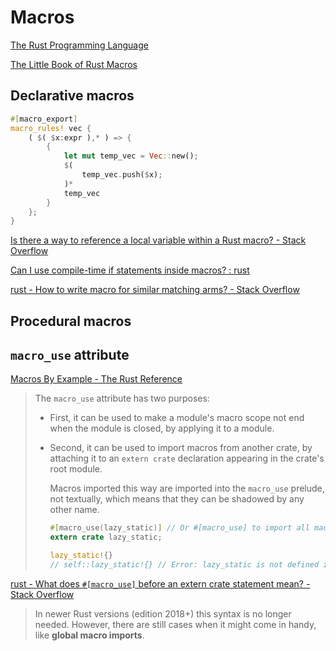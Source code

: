 # Macros
[The Rust Programming Language](https://doc.rust-lang.org/book/ch19-06-macros.html)

[The Little Book of Rust Macros](https://veykril.github.io/tlborm/)

## Declarative macros
```rust
#[macro_export]
macro_rules! vec {
    ( $( $x:expr ),* ) => {
        {
            let mut temp_vec = Vec::new();
            $(
                temp_vec.push($x);
            )*
            temp_vec
        }
    };
}
```

[Is there a way to reference a local variable within a Rust macro? - Stack Overflow](https://stackoverflow.com/questions/63349678/is-there-a-way-to-reference-a-local-variable-within-a-rust-macro)

[Can I use compile-time if statements inside macros? : rust](https://www.reddit.com/r/rust/comments/dnwobq/can_i_use_compiletime_if_statements_inside_macros/)

[rust - How to write macro for similar matching arms? - Stack Overflow](https://stackoverflow.com/questions/44033221/how-to-write-macro-for-similar-matching-arms)

## Procedural macros

## `macro_use` attribute
[Macros By Example - The Rust Reference](https://doc.rust-lang.org/reference/macros-by-example.html#the-macro_use-attribute)

> The `macro_use` attribute has two purposes:
> - First, it can be used to make a module's macro scope not end when the module is closed, by applying it to a module.
> - Second, it can be used to import macros from another crate, by attaching it to an `extern crate` declaration appearing in the crate's root module.
> 
>   Macros imported this way are imported into the `macro_use` prelude, not textually, which means that they can be shadowed by any other name.
>
>   ```rust
>   #[macro_use(lazy_static)] // Or #[macro_use] to import all macros.
>   extern crate lazy_static;
>   
>   lazy_static!{}
>   // self::lazy_static!{} // Error: lazy_static is not defined in `self`
>   ```

[rust - What does `#[macro_use]` before an extern crate statement mean? - Stack Overflow](https://stackoverflow.com/questions/54953571/what-does-macro-use-before-an-extern-crate-statement-mean)

> In newer Rust versions (edition 2018+) this syntax is no longer needed. However, there are still cases when it might come in handy, like **global macro imports**.